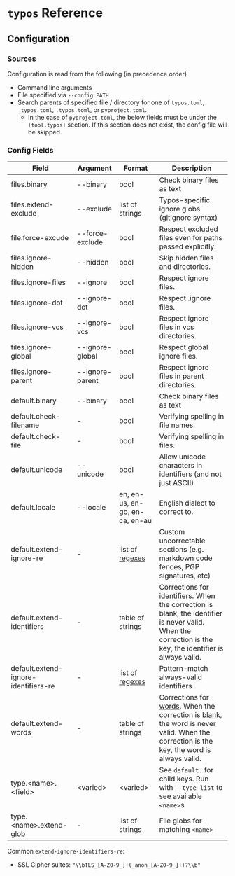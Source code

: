 # `typos` Reference

## Configuration

### Sources

Configuration is read from the following (in precedence order)

- Command line arguments
- File specified via `--config PATH`
- Search parents of specified file / directory for one of `typos.toml`, `_typos.toml`, `.typos.toml`, or `pyproject.toml`.
  - In the case of `pyproject.toml`, the below fields must be under the `[tool.typos]` section. If this section does not
    exist, the config file will be skipped.

### Config Fields

| Field                  | Argument          | Format | Description |
|------------------------|-------------------|--------|-------------|
| files.binary           | --binary          | bool   | Check binary files as text |
| files.extend-exclude   | --exclude         | list of strings | Typos-specific ignore globs (gitignore syntax) |
| file.force-excude      | --force-exclude   | bool   | Respect excluded files even for paths passed explicitly. |
| files.ignore-hidden    | --hidden          | bool   | Skip hidden files and directories. |
| files.ignore-files     | --ignore          | bool   | Respect ignore files. |
| files.ignore-dot       | --ignore-dot      | bool   | Respect .ignore files. |
| files.ignore-vcs       | --ignore-vcs      | bool   | Respect ignore files in vcs directories. |
| files.ignore-global    | --ignore-global   | bool   | Respect global ignore files. |
| files.ignore-parent    | --ignore-parent   | bool   | Respect ignore files in parent directories. |
| default.binary         | --binary          | bool   | Check binary files as text |
| default.check-filename | \-                | bool   | Verifying spelling in file names. |
| default.check-file     | \-                | bool   | Verifying spelling in files. |
| default.unicode        | --unicode         | bool   | Allow unicode characters in identifiers (and not just ASCII) |
| default.locale         | --locale          | en, en-us, en-gb, en-ca, en-au   | English dialect to correct to. |
| default.extend-ignore-re   | \-            | list of [regexes](https://docs.rs/regex/latest/regex/index.html#syntax) | Custom uncorrectable sections (e.g. markdown code fences, PGP signatures, etc) |
| default.extend-identifiers | \-            | table of strings | Corrections for [identifiers](./design.md#identifiers-and-words). When the correction is blank, the identifier is never valid. When the correction is the key, the identifier is always valid. |
| default.extend-ignore-identifiers-re | \-            | list of [regexes](https://docs.rs/regex/latest/regex/index.html#syntax) | Pattern-match always-valid identifiers |
| default.extend-words       | \-            | table of strings | Corrections for [words](./design.md#identifiers-and-words). When the correction is blank, the word is never valid. When the correction is the key, the word is always valid. |
| type.\<name>.\<field>      | \<varied>     | \<varied>  | See `default.` for child keys.  Run with `--type-list` to see available `<name>`s |
| type.\<name>.extend-glob   | \-            | list of strings  | File globs for matching `<name>` |

Common `extend-ignore-identifiers-re`:
- SSL Cipher suites: `"\\bTLS_[A-Z0-9_]+(_anon_[A-Z0-9_]+)?\\b"`
